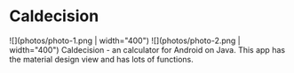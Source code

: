# Caldecision
![](photos/photo-1.png | width="400")
![](photos/photo-2.png | width="400")
Caldecision - an calculator for Android on Java. This app has the material design view and has lots of functions.
